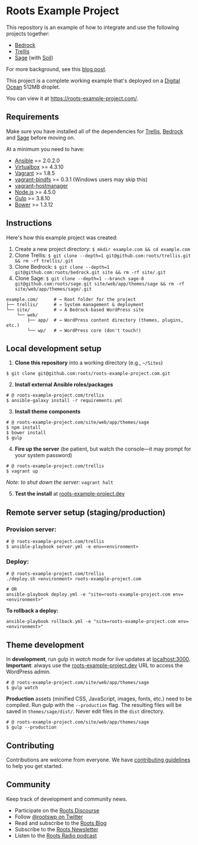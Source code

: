 # Roots Example Project

This repository is an example of how to integrate and use the following projects together:

* [Bedrock](https://github.com/roots/bedrock)
* [Trellis](https://github.com/roots/trellis)
* [Sage](https://github.com/roots/sage) (with [Soil](https://github.com/roots/soil))

For more background, see this [blog post](https://roots.io/a-modern-wordpress-example/).

This project is a complete working example that's deployed on a [Digital Ocean](https://roots.io/r/digitalocean/) 512MB droplet.

You can view it at https://roots-example-project.com/.

## Requirements

Make sure you have installed all of the dependencies for [Trellis](https://github.com/roots/trellis#requirements), [Bedrock](https://github.com/roots/bedrock#requirements) and [Sage](https://github.com/roots/sage#requirements) before moving on.

At a minimum you need to have:

* [Ansible](http://docs.ansible.com/ansible/intro_installation.html#latest-releases-via-pip) == 2.0.2.0
* [Virtualbox](https://www.virtualbox.org/wiki/Downloads) >= 4.3.10
* [Vagrant](https://www.vagrantup.com/downloads.html) >= 1.8.5
* [vagrant-bindfs](https://github.com/gael-ian/vagrant-bindfs#installation) >= 0.3.1 (Windows users may skip this)
* [vagrant-hostmanager](https://github.com/smdahlen/vagrant-hostmanager#installation)
* [Node.js](http://nodejs.org/) >= 4.5.0
* [Gulp](https://github.com/gulpjs/gulp/blob/master/docs/getting-started.md) >= 3.8.10
* [Bower](https://github.com/bower/bower/blob/master/README.md#install) >= 1.3.12

## Instructions

Here's how this example project was created:

1. Create a new project directory: `$ mkdir example.com && cd example.com`
2. Clone Trellis: `$ git clone --depth=1 git@github.com:roots/trellis.git && rm -rf trellis/.git`
3. Clone Bedrock: `$ git clone --depth=1 git@github.com:roots/bedrock.git site && rm -rf site/.git`
4. Clone Sage: `$ git clone --depth=1 --branch sage-8 git@github.com:roots/sage.git site/web/app/themes/sage && rm -rf site/web/app/themes/sage/.git`

```shell
example.com/      # → Root folder for the project
├── trellis/      # → System management & deployment
└── site/         # → A Bedrock-based WordPress site
    └── web/
        ├── app/  # → WordPress content directory (themes, plugins, etc.)
        └── wp/   # → WordPress core (don't touch!)
```

## Local development setup

1. **Clone this repository** into a working directory (e.g., `~/Sites`)
  ```shell
  $ git clone git@github.com:roots/roots-example-project.com.git
  ```

2. **Install external Ansible roles/packages**
  ```shell
  # @ roots-example-project.com/trellis
  $ ansible-galaxy install -r requirements.yml
  ```

3. **Install theme components**
  ```shell
  # @ roots-example-project.com/site/web/app/themes/sage
  $ npm install
  $ bower install
  $ gulp
  ```

4. **Fire up the server** (be patient, but watch the console––it may prompt for your system password)
  ```shell
  # @ roots-example-project.com/trellis
  $ vagrant up
  ```
  _Note: to shut down the server:_ `vagrant halt`

5. **Test the install** at [roots-example-project.dev](http://roots-example-project.dev/)

## Remote server setup (staging/production)

### Provision server:
```shell
# @ roots-example-project.com/trellis
$ ansible-playbook server.yml -e env=<environment>
```

### Deploy:
```shell
# @ roots-example-project.com/trellis
./deploy.sh <environment> roots-example-project.com

# OR
ansible-playbook deploy.yml -e "site=roots-example-project.com env=<environment>"
```

**To rollback a deploy:**
```shell
ansible-playbook rollback.yml -e "site=roots-example-project.com env=<environment>"
```

## Theme development

In **development**, run gulp in _watch_ mode for live updates at [localhost:3000](http://localhost:3000). **Important**: always use the [roots-example-project.dev](http://roots-example-project.dev/wp/wp-admin/) URL to access the WordPress admin.
```shell
# @ roots-example-project.com/site/web/app/themes/sage
$ gulp watch
```

**Production** assets (minified CSS, JavaScript, images, fonts, etc.) need to be compiled. Run gulp with the `--production` flag. The resulting files will be saved in `themes/sage/dist/`. Never edit files in the `dist` directory.

```shell
# @ roots-example-project.com/site/web/app/themes/sage
$ gulp --production
```

## Contributing

Contributions are welcome from everyone. We have [contributing guidelines](https://github.com/roots/guidelines/blob/master/CONTRIBUTING.md) to help you get started.

## Community

Keep track of development and community news.

* Participate on the [Roots Discourse](https://discourse.roots.io/)
* Follow [@rootswp on Twitter](https://twitter.com/rootswp)
* Read and subscribe to the [Roots Blog](https://roots.io/blog/)
* Subscribe to the [Roots Newsletter](https://roots.io/subscribe/)
* Listen to the [Roots Radio podcast](https://roots.io/podcast/)
